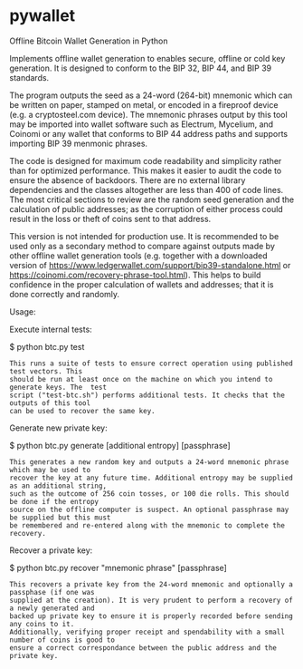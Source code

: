 # pywallet
Offline Bitcoin Wallet Generation in Python

Implements offline wallet generation to enables secure, offline or cold key generation.
It is designed to conform to the BIP 32, BIP 44, and BIP 39 standards.

The program outputs the seed as a 24-word (264-bit) mnemonic which can be written on 
paper, stamped on metal, or encoded in a fireproof device (e.g. a cryptosteel.com device).
The mnemonic phrases output by this tool may be imported into wallet software such as 
Electrum, Mycelium, and Coinomi or any wallet that conforms to BIP 44 address paths and 
supports importing BIP 39 menmonic phrases.

The code is designed for maximum code readability and simplicity rather than for 
optimized performance. This makes it easier to audit the code to ensure the absence 
of backdoors. There are no external library dependencies and the classes altogether 
are less than 400 of code lines. The most critical sections to review are the 
random seed generation and the calculation of public addresses; as the corruption of
either process could result in the loss or theft of coins sent to that address.

This version is not intended for production use. It is recommended to be used only 
as a secondary method to compare against outputs made by other offline wallet generation 
tools (e.g. together with a downloaded version of 
https://www.ledgerwallet.com/support/bip39-standalone.html or 
https://coinomi.com/recovery-phrase-tool.html). This helps to build confidence in the 
proper calculation of wallets and addresses; that it is done correctly and randomly.

Usage:

Execute internal tests:

  $ python btc.py test

    This runs a suite of tests to ensure correct operation using published test vectors. This 
    should be run at least once on the machine on which you intend to generate keys. The  test 
    script ("test-btc.sh") performs additional tests. It checks that the outputs of this tool 
    can be used to recover the same key.

Generate new private key:

  $ python btc.py generate [additional entropy] [passphrase]

    This generates a new random key and outputs a 24-word mnemonic phrase which may be used to 
    recover the key at any future time. Additional entropy may be supplied as an additional string, 
    such as the outcome of 256 coin tosses, or 100 die rolls. This should be done if the entropy 
    source on the offline computer is suspect. An optional passphrase may be supplied but this must 
    be remembered and re-entered along with the mnemonic to complete the recovery.

Recover a private key:

  $ python btc.py recover "mnemonic phrase" [passphrase]

    This recovers a private key from the 24-word mnemonic and optionally a passphase (if one was 
    supplied at the creation). It is very prudent to perform a recovery of a newly generated and 
    backed up private key to ensure it is properly recorded before sending any coins to it.  
    Additionally, verifying proper receipt and spendability with a small number of coins is good to 
    ensure a correct correspondance between the public address and the private key.

